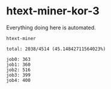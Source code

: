 # htext-miner-kor-3

Everything doing here is automated.

```
htext-miner

total: 2038/4514 (45.14842711564023%)

job0: 363
job1: 360
job2: 516
job3: 399
job4: 400
```
